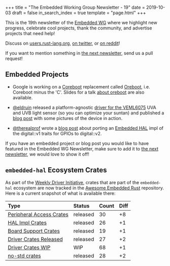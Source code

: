 +++
title = "The Embedded Working Group Newsletter - 19"
date = 2019-10-03
draft = false
in_search_index = true
template = "page.html"
+++

This is the 19th newsletter of the [Embedded WG] where we highlight new progress, celebrate cool projects, thank the community, and advertise projects that need help!

[Embedded WG]: https://github.com/rust-embedded/wg

Discuss on [users.rust-lang.org], [on twitter], or [on reddit]!

[users.rust-lang.org]: https://users.rust-lang.org/t/the-embedded-working-group-newsletter-19/33253
[on twitter]: https://twitter.com/rustembedded/status/1179902902116241410
[on reddit]: https://www.reddit.com/r/rust/comments/dcz96x/the_embedded_working_group_newsletter_19/

<!-- more -->

If you want to mention something in [the next newsletter], send us a pull request!

[the next newsletter]: https://github.com/rust-embedded/blog/edit/master/content/2019-10-31-newsletter-20.md

## Embedded Projects

- Google is working on a [Coreboot](https://www.coreboot.org/) replacement called [Oreboot](https://github.com/oreboot/oreboot), i.e. Coreboot minus the 'C'. Slides for a talk [about oreboot](https://osfc.io/uploads/talk/paper/23/Oreboot.pdf) are also available.

- [@eldruin] released a platform-agnostic [driver for the VEML6075][veml6075-driver] UVA and UVB light sensor (so you can optimize your suntan) and published a [blog post][veml6075-blog-post] with some pictures of the device in action.

- [@therealprof] wrote a [blog post][digital::v2 blog post] about porting an [Embedded HAL][embedded-hal] impl of the digital::v1 traits for GPIOs to digital::v2.

If you have an embedded project or blog post you would like to have featured in the Embedded WG Newsletter, make sure to add it to [the next newsletter], we would love to show it off!

[@eldruin]: https://github.com/eldruin
[veml6075-driver]: https://crates.io/crates/veml6075
[veml6075-blog-post]: https://blog.eldruin.com/veml6075-uva-uvb-uv-index-light-sensor-driver-in-rust/
[@therealprof]: https://github.com/therealprof
[embedded-hal]: https://github.com/rust-embedded/embedded-hal/
[digital::v2 blog post]: https://therealprof.github.io/blog/digital::v1_to_digital::v2/

## `embedded-hal` Ecosystem Crates

As part of the [Weekly Driver Initiative], crates that are part of the `embedded-hal` ecosystem are now tracked in the [Awesome Embedded Rust] repository. Here is a current snapshot of what is available there:


| Type                       | Status    | Count | Diff |
| :---                       | :-----    | :---- | :--- |
| [Peripheral Access Crates] | released  | 30    | +8   |
| [HAL Impl Crates]          | released  | 26    | +1   |
| [Board Support Crates]     | released  | 19    | +1   |
| [Driver Crates Released]   | released  | 27    | +2   |
| [Driver Crates WIP]        | WIP       | 68    | +1   |
| [no-std crates]            | released  | 28    | +2   |

[Awesome Embedded Rust]: https://github.com/rust-embedded/awesome-embedded-rust
[Weekly Driver Initiative]: https://github.com/rust-embedded/wg/issues/39
[Peripheral Access Crates]: https://github.com/rust-embedded/awesome-embedded-rust#peripheral-access-crates
[HAL Impl Crates]: https://github.com/rust-embedded/awesome-embedded-rust#hal-implementation-crates
[Board Support Crates]: https://github.com/rust-embedded/awesome-embedded-rust#board-support-crates
[Driver Crates Released]: https://github.com/rust-embedded/awesome-embedded-rust#driver-crates
[Driver Crates WIP]: https://github.com/rust-embedded/awesome-embedded-rust#wip
[no-std crates]: https://github.com/rust-embedded/awesome-embedded-rust#no-std-crates
